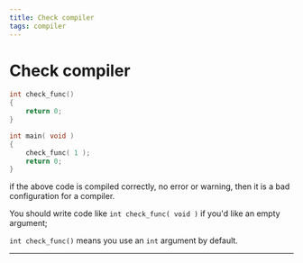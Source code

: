 ```yaml
---
title: Check compiler
tags: compiler
---
```


# Check compiler

```c
int check_func()
{
	return 0;
}

int main( void )
{
	check_func( 1 );
	return 0;
}
```

 if the above code is compiled correctly, no error or warning,  then it is a bad configuration for a compiler.

You should write code like  `int check_func( void )` if you'd like an empty argument;

`int check_func()` means you use an `int` argument by default.

<!--more-->

---



